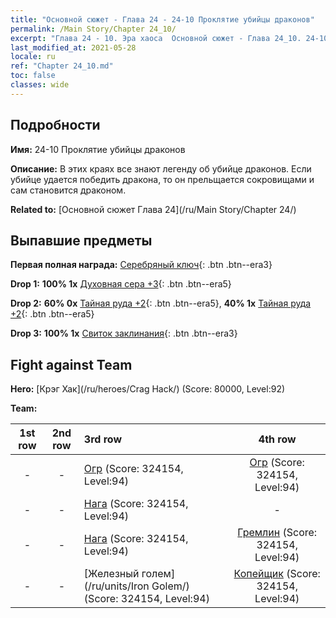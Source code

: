 ```yaml
---
title: "Основной сюжет - Глава 24 - 24-10 Проклятие убийцы драконов"
permalink: /Main Story/Chapter 24_10/
excerpt: "Глава 24 - 10. Эра хаоса  Основной сюжет - Глава 24_10. 24-10 Проклятие убийцы драконов"
last_modified_at: 2021-05-28
locale: ru
ref: "Chapter 24_10.md"
toc: false
classes: wide
---
```


## Подробности

 **Имя:** 24-10 Проклятие убийцы драконов

 **Описание:** В этих краях все знают легенду об убийце драконов. Если убийце удается победить дракона, то он прельщается сокровищами и сам становится драконом.

 **Related to:** [Основной сюжет Глава 24](/ru/Main Story/Chapter 24/)

## Выпавшие предметы

 **Первая полная награда:** [Серебряный ключ](/ItemsRU/con_693/){: .btn .btn--era3}

 **Drop 1:** **100% 1x** [Духовная сера +3](/ItemsRU/mat_85/){: .btn .btn--era5}

 **Drop 2:** **60% 0x** [Тайная руда +2](/ItemsRU/mat_75/){: .btn .btn--era5}, **40% 1x** [Тайная руда +2](/ItemsRU/mat_75/){: .btn .btn--era5}

 **Drop 3:** **100% 1x** [Свиток заклинания](/ItemsRU/con_694/){: .btn .btn--era3}


## Fight against Team
 **Hero:** [Крэг Хак](/ru/heroes/Crag Hack/) (Score: 80000, Level:92)

 **Team:**


  | 1st row | 2nd row | 3rd row | 4th row |
  |:----:|:----:|:----|:----:|
  | - | - | [Огр](/ru/units/Ogre/) (Score: 324154, Level:94)  | [Огр](/ru/units/Ogre/) (Score: 324154, Level:94)  |
  | - | - | [Нага](/ru/units/Naga/) (Score: 324154, Level:94)  | - |
  | - | - | [Нага](/ru/units/Naga/) (Score: 324154, Level:94)  | [Гремлин](/ru/units/Gremlin/) (Score: 324154, Level:94)  |
  | - | - | [Железный голем](/ru/units/Iron Golem/) (Score: 324154, Level:94)  | [Копейщик](/ru/units/Pikeman/) (Score: 324154, Level:94)  |


